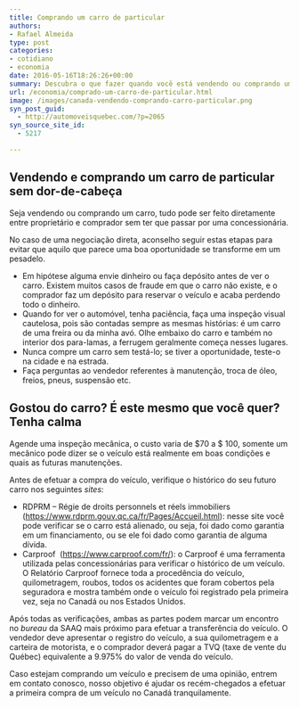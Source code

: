```yaml
---
title: Comprando um carro de particular
authors:
- Rafael Almeida
type: post
categories:
- cotidiano
- economia
date: 2016-05-16T18:26:26+00:00
summary: Descubra o que fazer quando você está vendendo ou comprando um carro no Canadá sem precisar de atravessadores
url: /economia/comprado-um-carro-de-particular.html
image: /images/canada-vendendo-comprando-carro-particular.png
syn_post_guid:
  - http://automoveisquebec.com/?p=2065
syn_source_site_id:
  - 5217

---
```

## Vendendo e comprando um carro de particular sem dor-de-cabeça

Seja vendendo ou comprando um carro, tudo pode ser feito diretamente entre proprietário e comprador sem ter que passar por uma concessionária.

No caso de uma negociação direta, aconselho seguir estas etapas para evitar que aquilo que parece uma boa oportunidade se transforme em um pesadelo.

  * Em hipótese alguma envie dinheiro ou faça depósito antes de ver o carro. Existem muitos casos de fraude em que o carro não existe, e o comprador faz um depósito para reservar o veículo e acaba perdendo todo o dinheiro.
  * Quando for ver o automóvel, tenha paciência, faça uma inspeção visual cautelosa, pois são contadas sempre as mesmas histórias: é um carro de uma freira ou da minha avó. Olhe embaixo do carro e também no interior dos para-lamas, a ferrugem geralmente começa nesses lugares.
  * Nunca compre um carro sem testá-lo; se tiver a oportunidade, teste-o na cidade e na estrada.
  * Faça perguntas ao vendedor referentes à manutenção, troca de óleo, freios, pneus, suspensão etc.

## Gostou do carro? É este mesmo que você quer? Tenha calma

Agende uma inspeção mecânica, o custo varia de $70 a $ 100, somente um mecânico pode dizer se o veículo está realmente em boas condições e quais as futuras manutenções.

Antes de efetuar a compra do veículo, verifique o histórico do seu futuro carro nos seguintes _sites_:

  * RDPRM – Régie de droits personnels et réels immobiliers (<https://www.rdprm.gouv.qc.ca/fr/Pages/Accueil.html>): nesse site você pode verificar se o carro está alienado, ou seja, foi dado como garantia em um financiamento, ou se ele foi dado como garantia de alguma dívida.
  * Carproof  (<https://www.carproof.com/fr/>): o Carproof é uma ferramenta utilizada pelas concessionárias para verificar o histórico de um veículo.  O Relatório Carproof fornece toda a procedência do veículo, quilometragem, roubos, todos os acidentes que foram cobertos pela seguradora e mostra também onde o veículo foi registrado pela primeira vez, seja no Canadá ou nos Estados Unidos.

Após todas as verificações, ambas as partes podem marcar um encontro no _bureau_ da SAAQ mais próximo para efetuar a transferência do veículo. O vendedor deve apresentar o registro do veículo, a sua quilometragem e a carteira de motorista, e o comprador deverá pagar a TVQ (taxe de vente du Québec) equivalente a 9.975% do valor de venda do veículo.

Caso estejam comprando um veículo e precisem de uma opinião, entrem em contato conosco, nosso objetivo é ajudar os recém-chegados a efetuar a primeira compra de um veículo no Canadá tranquilamente.